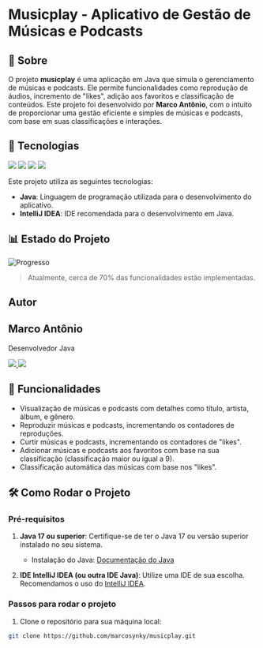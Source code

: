 
<h1>Musicplay - Aplicativo de Gestão de Músicas e Podcasts</h1>

<h2>📖 Sobre</h2>
<p>O projeto <strong>musicplay</strong> é uma aplicação em Java que simula o gerenciamento de músicas e podcasts. Ele permite funcionalidades como reprodução de áudios, incremento de "likes", adição aos favoritos e classificação de conteúdos. Este projeto foi desenvolvido por <strong>Marco Antônio</strong>, com o intuito de proporcionar uma gestão eficiente e simples de músicas e podcasts, com base em suas classificações e interações.</p>

## 🚀 Tecnologias

<div>
  <img src="https://img.shields.io/badge/Java-007396?style=for-the-badge&logo=java&logoColor=white">
  <img src="https://img.shields.io/badge/IntelliJ%20IDEA-000000?style=for-the-badge&logo=intellij-idea&logoColor=white">
  <img src="https://img.shields.io/badge/Build-Passing-brightgreen?style=for-the-badge&logo=github-actions&logoColor=white">
  <img src="https://img.shields.io/badge/License-MIT-blue?style=for-the-badge&logo=openjdk&logoColor=white">
</div>

<p>Este projeto utiliza as seguintes tecnologias:</p>
<ul>
  <li><strong>Java</strong>: Linguagem de programação utilizada para o desenvolvimento do aplicativo.</li>
  <li><strong>IntelliJ IDEA</strong>: IDE recomendada para o desenvolvimento em Java.</li>
</ul>

## 📊 Estado do Projeto

![Progresso](https://img.shields.io/badge/Progresso-70%25-yellow?style=for-the-badge&labelColor=000000&color=FFCC00&logo=github)

> Atualmente, cerca de 70% das funcionalidades estão implementadas.

## Autor
<h2>Marco Antônio</h2>

<p>Desenvolvedor Java</p>

<p>
  <a href="https://github.com/marcosynky" target="_blank">
    <img src="https://img.shields.io/badge/GitHub-000000?style=for-the-badge&logo=github&logoColor=white" />
  </a>
  <a href="https://www.linkedin.com/in/marco-antônio-developer-fullstack" target="_blank">
    <img src="https://img.shields.io/badge/LinkedIn-0A66C2?style=for-the-badge&logo=linkedin&logoColor=white" />
  </a>
</p>

## 📱 Funcionalidades

- Visualização de músicas e podcasts com detalhes como título, artista, álbum, e gênero.
- Reproduzir músicas e podcasts, incrementando os contadores de reproduções.
- Curtir músicas e podcasts, incrementando os contadores de "likes".
- Adicionar músicas e podcasts aos favoritos com base na sua classificação (classificação maior ou igual a 9).
- Classificação automática das músicas com base nos "likes".

## 🛠️ Como Rodar o Projeto

### Pré-requisitos

1. **Java 17 ou superior**: Certifique-se de ter o Java 17 ou versão superior instalado no seu sistema.
   - Instalação do Java: [Documentação do Java](https://www.oracle.com/java/technologies/javase-jdk17-downloads.html)

2. **IDE IntelliJ IDEA (ou outra IDE Java)**: Utilize uma IDE de sua escolha. Recomendamos o uso do [IntelliJ IDEA](https://www.jetbrains.com/idea/).

### Passos para rodar o projeto

1. Clone o repositório para sua máquina local:

```bash
git clone https://github.com/marcosynky/musicplay.git
